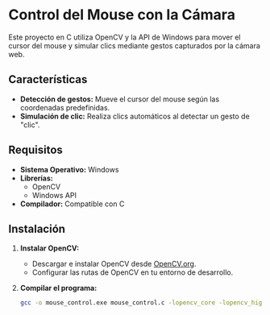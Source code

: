 # Control del Mouse con la Cámara

Este proyecto en C utiliza OpenCV y la API de Windows para mover el cursor del mouse y simular clics mediante gestos capturados por la cámara web.

## Características

- **Detección de gestos:** Mueve el cursor del mouse según las coordenadas predefinidas.
- **Simulación de clic:** Realiza clics automáticos al detectar un gesto de "clic".

## Requisitos

- **Sistema Operativo:** Windows  
- **Librerías:**  
  - OpenCV  
  - Windows API  
- **Compilador:** Compatible con C

## Instalación

1. **Instalar OpenCV:**  
   - Descargar e instalar OpenCV desde [OpenCV.org](https://opencv.org/).  
   - Configurar las rutas de OpenCV en tu entorno de desarrollo.

2. **Compilar el programa:**  
   ```bash
   gcc -o mouse_control.exe mouse_control.c -lopencv_core -lopencv_highgui -lopencv_videoio -lgdi32
